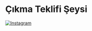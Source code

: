 # Çıkma Teklifi Şeysi
[![Instagram](https://img.shields.io/badge/Instagram-%23E4405F.svg?&style=flat-square&logo=instagram&logoColor=white)](https://www.instagram.com/beratydm/)
